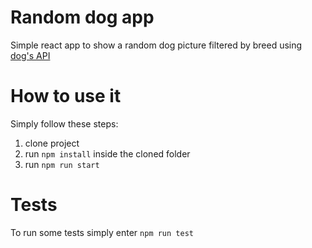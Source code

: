 # Random dog app

Simple react app to show a random dog picture filtered by breed using [dog's API](https://dog.ceo/dog-api/)


# How to use it

Simply follow these steps:

1. clone project
2. run `npm install` inside the cloned folder
3. run `npm run start` 

# Tests

To run some tests simply enter `npm run test`